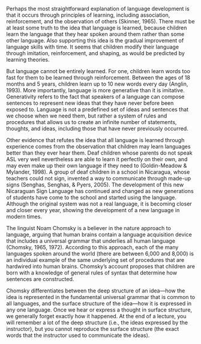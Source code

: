 Perhaps the most straightforward explanation of language development is that it occurs through
principles of learning, including association, reinforcement, and the observation of others (Skinner,
1965). There must be at least some truth to the idea that language is learned, because children learn the
language that they hear spoken around them rather than some other language. Also supporting this idea
is the gradual improvement of language skills with time. It seems that children modify their language
through imitation, reinforcement, and shaping, as would be predicted by learning theories.

But language cannot be entirely learned. For one, children learn words too fast for them to be learned
through reinforcement. Between the ages of 18 months and 5 years, children learn up to 10 new
words every day (Anglin, 1993). More importantly, language is more generative than it is imitative.
Generativity refers to the fact that speakers of a language can compose sentences to represent new ideas
that they have never before been exposed to. Language is not a predefined set of ideas and sentences that
we choose when we need them, but rather a system of rules and procedures that allows us to create an
infinite number of statements, thoughts, and ideas, including those that have never previously occurred.

Other evidence that refutes the idea that all language is learned through experience comes from the
observation that children may learn languages better than they ever hear them. Deaf children whose
parents do not speak ASL very well nevertheless are able to learn it perfectly on their own, and may
even make up their own language if they need to (Goldin-Meadow & Mylander, 1998). A group of
deaf children in a school in Nicaragua, whose teachers could not sign, invented a way to communicate
through made-up signs (Senghas, Senghas, & Pyers, 2005). The development of this new Nicaraguan
Sign Language has continued and changed as new generations of students have come to the school and
started using the language. Although the original system was not a real language, it is becoming closer
and closer every year, showing the development of a new language in modern times.

The linguist Noam Chomsky is a believer in the nature approach to language, arguing that human
brains contain a language acquisition device that includes a universal grammar that underlies all human
language (Chomsky, 1965, 1972). According to this approach, each of the many languages spoken
around the world (there are between 6,000 and 8,000) is an individual example of the same underlying
set of procedures that are hardwired into human brains. Chomsky’s account proposes that children are
born with a knowledge of general rules of syntax that determine how sentences are constructed.

Chomsky differentiates between the deep structure of an idea—how the idea is represented in the
fundamental universal grammar that is common to all languages, and the surface structure of the
idea—how it is expressed in any one language. Once we hear or express a thought in surface structure,
we generally forget exactly how it happened. At the end of a lecture, you will remember a lot of the deep
structure (i.e., the ideas expressed by the instructor), but you cannot reproduce the surface structure (the
exact words that the instructor used to communicate the ideas).
